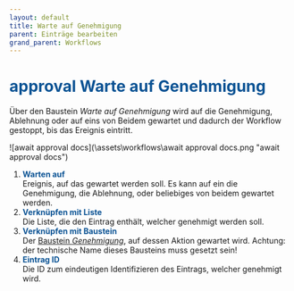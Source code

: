 ```yaml
---
layout: default
title: Warte auf Genehmigung
parent: Einträge bearbeiten
grand_parent: Workflows
---
```


# <span style="color:#0b5394"><span class="material-icons">approval</span> **Warte auf Genehmigung**</span>

Über den Baustein _Warte auf Genehmigung_ wird auf die Genehmigung, Ablehnung oder auf eins von Beidem gewartet und dadurch der Workflow gestoppt, bis das Ereignis eintritt.

![await approval docs](\assets\workflows\await approval docs.png "await approval docs")

1. <span style="color:#0b5394">**Warten auf**</span>  
   Ereignis, auf das gewartet werden soll. Es kann auf ein die Genehmigung, die Ablehnung, oder beliebiges von beidem gewartet werden.
2. <span style="color:#0b5394">**Verknüpfen mit Liste**</span>  
   Die Liste, die den Eintrag enthält, welcher genehmigt werden soll.
3. <span style="color:#0b5394">**Verknüpfen mit Baustein**</span>  
   Der [Baustein _Genehmigung_](/docs/record-spec-settings/grand-child-expanded/approval.html), auf dessen Aktion gewartet wird.
   Achtung: der technische Name dieses Bausteins muss gesetzt sein!
4. <span style="color:#0b5394">**Eintrag ID**</span>  
   Die ID zum eindeutigen Identifizieren des Eintrags, welcher genehmigt wird.
